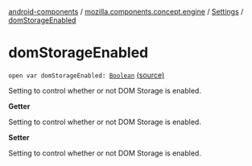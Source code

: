 [android-components](../../index.md) / [mozilla.components.concept.engine](../index.md) / [Settings](index.md) / [domStorageEnabled](./dom-storage-enabled.md)

# domStorageEnabled

`open var domStorageEnabled: `[`Boolean`](https://kotlinlang.org/api/latest/jvm/stdlib/kotlin/-boolean/index.html) [(source)](https://github.com/mozilla-mobile/android-components/blob/master/components/concept/engine/src/main/java/mozilla/components/concept/engine/Settings.kt#L27)

Setting to control whether or not DOM Storage is enabled.

**Getter**

Setting to control whether or not DOM Storage is enabled.

**Setter**

Setting to control whether or not DOM Storage is enabled.

